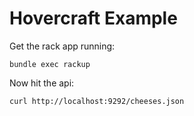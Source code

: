 # Hovercraft Example

Get the rack app running:

```
bundle exec rackup
```

Now hit the api:

```
curl http://localhost:9292/cheeses.json
```

